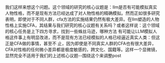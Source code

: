 我们这样来想这个问题。这个领域的研究的核心议题是：llm是否有可能模拟真实人物性格，而不是现有方法已经达成了对人物性格的精确模拟。然而正如很多研究表明，即使对于不同人群，cfa方法的实施结果仍然有极大差异。在llm塑造的人物性格上实施CFA，其结果与我们研究的核心议题有关系吗？或者这样说：这个领域的核心任务是上下四方寻求，找到一些蛛丝马迹，哪种方法 有可能让LLM模拟人格这件事上有明显改进，而不是现有方法已经模拟的人格已经逼近真实人类：但这正是CFA做的事情，甚至不 止，因为即使是不同真实人群的CFA也有很大差异，CFA对性格的任何微小差异都是极度敏感的，跨文化、国籍等。这样一个显微镜，显然完全不适用于我们的上述核心议题--围绕这个来调整post     